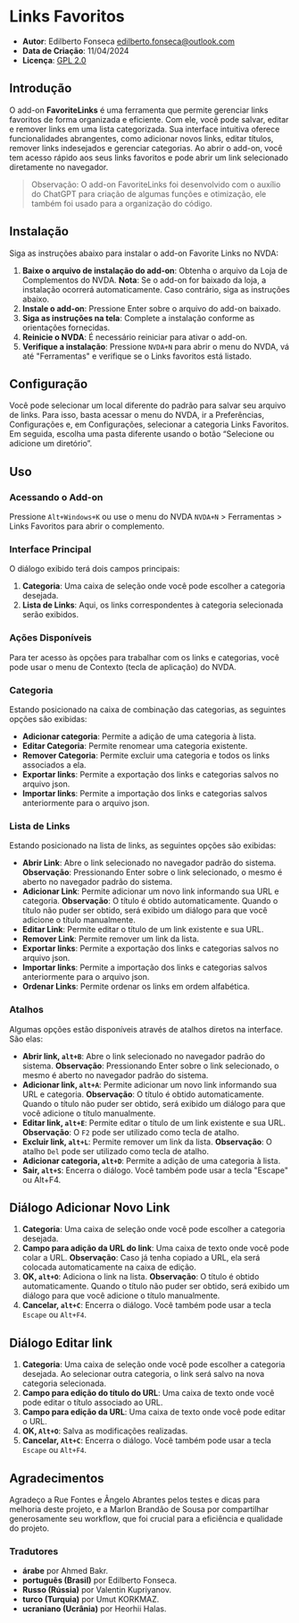 # Links Favoritos

* **Autor**: Edilberto Fonseca <edilberto.fonseca@outlook.com>
* **Data de Criação**: 11/04/2024
* **Licença**: [GPL 2.0](https://www.gnu.org/licenses/gpl-2.0.html)

## Introdução

O add-on **FavoriteLinks** é uma ferramenta que permite gerenciar links favoritos de forma organizada e eficiente. Com ele, você pode salvar, editar e remover links em uma lista categorizada. Sua interface intuitiva oferece funcionalidades abrangentes, como adicionar novos links, editar títulos, remover links indesejados e gerenciar categorias. Ao abrir o add-on, você tem acesso rápido aos seus links favoritos e pode abrir um link selecionado diretamente no navegador.

> Observação: O add-on FavoriteLinks foi desenvolvido com o auxílio do ChatGPT para criação de algumas funções e otimização, ele também foi usado para a organização do código.

## Instalação

Siga as instruções abaixo para instalar o add-on Favorite Links no NVDA:

1. **Baixe o arquivo de instalação do add-on**: Obtenha o arquivo da Loja de Complementos do NVDA.
   **Nota**: Se o add-on for baixado da loja, a instalação ocorrerá automaticamente. Caso contrário, siga as instruções abaixo.
2. **Instale o add-on**: Pressione Enter sobre o arquivo do add-on baixado.
3. **Siga as instruções na tela**: Complete a instalação conforme as orientações fornecidas.
4. **Reinicie o NVDA**: É necessário reiniciar para ativar o add-on.
5. **Verifique a instalação**: Pressione `NVDA+N` para abrir o menu do NVDA, vá até "Ferramentas" e verifique se o Links favoritos está listado.

## Configuração

Você pode selecionar um local diferente do padrão para salvar seu arquivo de links. Para isso, basta acessar o menu do NVDA, ir a Preferências, Configurações e, em Configurações, selecionar a categoria Links Favoritos. Em seguida, escolha uma pasta diferente usando o botão “Selecione ou adicione um diretório”.

## Uso

### Acessando o Add-on

Pressione `Alt+Windows+K` ou use o menu do NVDA `NVDA+N` > Ferramentas > Links Favoritos para abrir o complemento.

### Interface Principal

O diálogo exibido terá dois campos principais:

1. **Categoria**: Uma caixa de seleção onde você pode escolher a categoria desejada.
2. **Lista de Links**: Aqui, os links correspondentes à categoria selecionada serão exibidos.

### Ações Disponíveis

Para ter acesso às opções para trabalhar com os links e categorias, você pode usar o menu de Contexto (tecla de aplicação) do NVDA.

### Categoria

Estando posicionado na caixa de combinação das categorias, as seguintes opções são exibidas:

* **Adicionar categoria**: Permite a adição de uma categoria à lista.
* **Editar Categoria**: Permite renomear uma categoria existente.
* **Remover Categoria**: Permite excluir uma categoria e todos os links associados a ela.
* **Exportar links**: Permite a exportação dos links e categorias salvos no arquivo json.
* **Importar links**: Permite a importação dos links e categorias salvos anteriormente para o arquivo json.

### Lista de Links

Estando posicionado na lista de links, as seguintes opções são exibidas:

* **Abrir Link**: Abre o link selecionado no navegador padrão do sistema.
   **Observação**: Pressionando Enter sobre o link selecionado, o mesmo é aberto no navegador padrão do sistema.
* **Adicionar Link**: Permite adicionar um novo link informando sua URL e categoria.
  **Observação**: O título é obtido automaticamente. Quando o título não puder ser obtido, será exibido um diálogo para que você adicione o título manualmente.
* **Editar Link**: Permite editar o título de um link existente e sua URL.
* **Remover Link**: Permite remover um link da lista.
* **Exportar links**: Permite a exportação dos links e categorias salvos no arquivo json.
* **Importar links**: Permite a importação dos links e categorias salvos anteriormente para o arquivo json.
* **Ordenar Links**: Permite ordenar os links em ordem alfabética.

### Atalhos

Algumas opções estão disponíveis através de atalhos diretos na interface. São elas:

* **Abrir link, `alt+B`**: Abre o link selecionado no navegador padrão do sistema.
   **Observação**: Pressionando Enter sobre o link selecionado, o mesmo é aberto no navegador padrão do sistema.
* **Adicionar link, `alt+A`**: Permite adicionar um novo link informando sua URL e categoria.
   **Observação**: O título é obtido automaticamente. Quando o título não puder ser obtido, será exibido um diálogo para que você adicione o título manualmente.
* **Editar link, `alt+E`**: Permite editar o título de um link existente e sua URL.
   **Observação**: O `F2` pode ser utilizado como tecla de atalho.
* **Excluir link, `alt+L`**: Permite remover um link da lista.
   **Observação**: O atalho `Del` pode ser utilizado como tecla de atalho.
* **Adicionar categoria, `alt+D`**: Permite a adição de uma categoria à lista.
* **Sair, `alt+S`**: Encerra o diálogo. Você também pode usar a tecla "Escape" ou Alt+F4.

## Diálogo Adicionar Novo Link

1. **Categoria**: Uma caixa de seleção onde você pode escolher a categoria desejada.
2. **Campo para adição da URL do link**: Uma caixa de texto onde você pode colar a URL.
   **Observação**: Caso já tenha copiado a URL, ela será colocada automaticamente na caixa de edição.
3. **OK, `alt+O`**: Adiciona o link na lista.
   **Observação**: O título é obtido automaticamente. Quando o título não puder ser obtido, será exibido um diálogo para que você adicione o título manualmente.
4. **Cancelar, `alt+C`**: Encerra o diálogo. Você também pode usar a tecla `Escape` ou `Alt+F4`.

## Diálogo Editar link

1. **Categoria**: Uma caixa de seleção onde você pode escolher a categoria desejada.
   Ao selecionar outra categoria, o link será salvo na nova categoria selecionada.
2. **Campo para edição do título do URL**: Uma caixa de texto onde você pode editar o título associado ao URL.
3. **Campo para edição da URL**: Uma caixa de texto onde você pode editar o URL.
4. **OK, `Alt+O`**: Salva as modificações realizadas.
5. **Cancelar, `Alt+C`**: Encerra o diálogo. Você também pode usar a tecla `Escape` ou `Alt+F4`.

## Agradecimentos

Agradeço a Rue Fontes e Ângelo Abrantes pelos testes e dicas para melhoria deste projeto, e a Marlon Brandão de Sousa por compartilhar generosamente seu workflow, que foi crucial para a eficiência e qualidade do projeto.

### Tradutores

* **árabe** por Ahmed Bakr.
* **português (Brasil)** por Edilberto Fonseca.
* **Russo (Rússia)** por Valentin Kupriyanov.
* **turco (Turquia)** por Umut KORKMAZ.
* **ucraniano (Ucrânia)** por Heorhii Halas.

